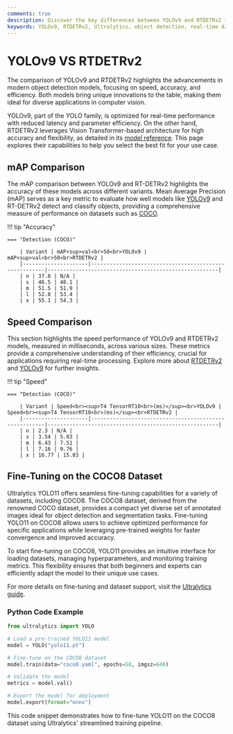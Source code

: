 ```yaml
---
comments: true
description: Discover the key differences between YOLOv9 and RTDETRv2 in this comprehensive comparison. Explore their performance, efficiency, and real-world applications for object detection and real-time AI, and learn which model best suits your computer vision needs, from edge AI to cloud deployment.
keywords: YOLOv9, RTDETRv2, Ultralytics, object detection, real-time AI, edge AI, computer vision, model comparison, AI performance
---
```


# YOLOv9 VS RTDETRv2

The comparison of YOLOv9 and RTDETRv2 highlights the advancements in modern object detection models, focusing on speed, accuracy, and efficiency. Both models bring unique innovations to the table, making them ideal for diverse applications in computer vision.

YOLOv9, part of the YOLO family, is optimized for real-time performance with reduced latency and parameter efficiency. On the other hand, RTDETRv2 leverages Vision Transformer-based architecture for high accuracy and flexibility, as detailed in its [model reference](https://docs.ultralytics.com/reference/models/rtdetr/model/). This page explores their capabilities to help you select the best fit for your use case.

## mAP Comparison

The mAP comparison between YOLOv9 and RT-DETRv2 highlights the accuracy of these models across different variants. Mean Average Precision (mAP) serves as a key metric to evaluate how well models like [YOLOv9](https://docs.ultralytics.com/models/yolov9/) and RT-DETRv2 detect and classify objects, providing a comprehensive measure of performance on datasets such as [COCO](https://docs.ultralytics.com/datasets/detect/coco/).

!!! tip "Accuracy"

    === "Detection (COCO)"

    	| Variant | mAP<sup>val<br>50<br>YOLOv9 | mAP<sup>val<br>50<br>RTDETRv2 |
    	|---------------------|-------------------------------------------------------|-------------------------------------------------------|
    	| n | 37.8 | N/A |
    	| s | 46.5 | 48.1 |
    	| m | 51.5 | 51.9 |
    	| l | 52.8 | 53.4 |
    	| x | 55.1 | 54.3 |

## Speed Comparison

This section highlights the speed performance of YOLOv9 and RTDETRv2 models, measured in milliseconds, across various sizes. These metrics provide a comprehensive understanding of their efficiency, crucial for applications requiring real-time processing. Explore more about [RTDETRv2](https://docs.ultralytics.com/models/yolov7/) and [YOLOv9](https://docs.ultralytics.com/models/yolov10/) for further insights.

!!! tip "Speed"

    === "Detection (COCO)"

    	| Variant | Speed<br><sup>T4 TensorRT10<br>(ms)</sup><br>YOLOv9 | Speed<br><sup>T4 TensorRT10<br>(ms)</sup><br>RTDETRv2 |
    	|---------------------|-------------------------------------------------------|-------------------------------------------------------|
    	| n | 2.3 | N/A |
    	| s | 3.54 | 5.03 |
    	| m | 6.43 | 7.51 |
    	| l | 7.16 | 9.76 |
    	| x | 16.77 | 15.03 |

## Fine-Tuning on the COCO8 Dataset

Ultralytics YOLO11 offers seamless fine-tuning capabilities for a variety of datasets, including COCO8. The COCO8 dataset, derived from the renowned COCO dataset, provides a compact yet diverse set of annotated images ideal for object detection and segmentation tasks. Fine-tuning YOLO11 on COCO8 allows users to achieve optimized performance for specific applications while leveraging pre-trained weights for faster convergence and improved accuracy.

To start fine-tuning on COCO8, YOLO11 provides an intuitive interface for loading datasets, managing hyperparameters, and monitoring training metrics. This flexibility ensures that both beginners and experts can efficiently adapt the model to their unique use cases.

For more details on fine-tuning and dataset support, visit the [Ultralytics guide](https://docs.ultralytics.com/modes/train/).

### Python Code Example

```python
from ultralytics import YOLO

# Load a pre-trained YOLO11 model
model = YOLO("yolo11.pt")

# Fine-tune on the COCO8 dataset
model.train(data="coco8.yaml", epochs=50, imgsz=640)

# Validate the model
metrics = model.val()

# Export the model for deployment
model.export(format="onnx")
```

This code snippet demonstrates how to fine-tune YOLO11 on the COCO8 dataset using Ultralytics' streamlined training pipeline.
